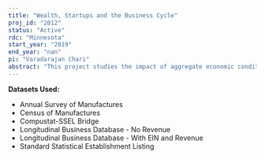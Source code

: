 ```yaml
---
title: "Wealth, Startups and the Business Cycle"
proj_id: "2012"
status: "Active"
rdc: "Minnesota"
start_year: "2019"
end_year: "nan"
pi: "Varadarajan Chari"
abstract: "This project studies the impact of aggregate economic conditions and fluctuations in wealth on the firm's life-cycle. Benefits to Census include: (i) linking external housing price data to explore the impact of fluctuations in wealth on firm creation, (ii) understanding the quality of the ASM/CMF data through estimation of establishment-level productivities, (iii) examine the quality of the data on assets in SSEL by comparing it against Compustat, (iv)  preparing estimates of the population characteristics regarding the differential sensitivity of young and mature firms to both financial shocks and the business cycle."
---
```


**Datasets Used:**

  - Annual Survey of Manufactures 
  - Census of Manufactures 
  - Compustat-SSEL Bridge 
  - Longitudinal Business Database - No Revenue 
  - Longitudinal Business Database - With EIN and Revenue 
  - Standard Statistical Establishment Listing 

